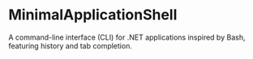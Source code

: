 # MinimalApplicationShell
A command-line interface (CLI) for .NET applications inspired by Bash, featuring history and tab completion.
